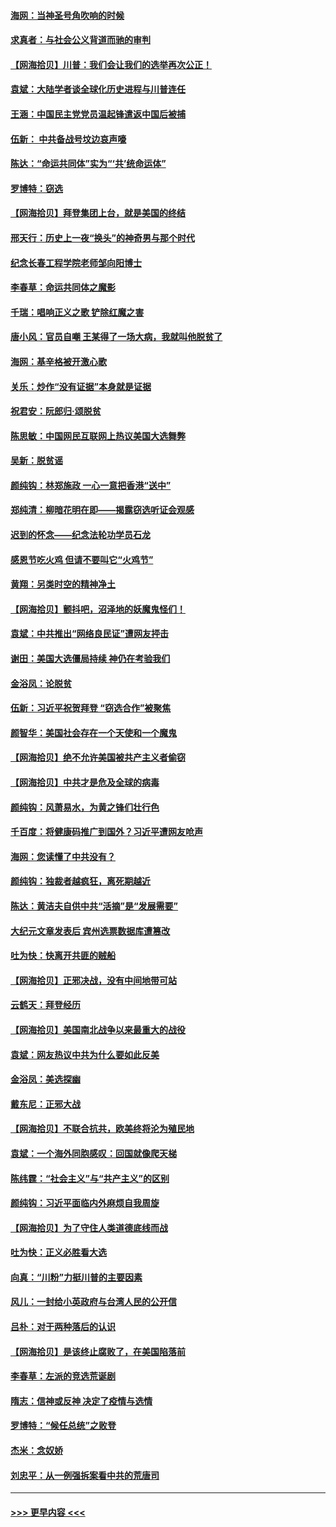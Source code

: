#### [海网：当神圣号角吹响的时候](../pages/nsc993/n12595891.md?t=12051202) 
#### [求真者：与社会公义背道而驰的审判](../pages/nsc993/n12595868.md?t=12051202) 
#### [【网海拾贝】川普：我们会让我们的选举再次公正！](../pages/nsc993/n12594930.md?t=12051202) 
#### [袁斌：大陆学者谈全球化历史进程与川普连任](../pages/nsc993/n12594690.md?t=12051202) 
#### [王涵：中国民主党党员温起锋遣返中国后被捕](../pages/nsc993/n12594540.md?t=12051202) 
#### [伍新： 中共备战号坟边哀声嚎](../pages/nsc993/n12593086.md?t=12051202) 
#### [陈达：“命运共同体”实为“‘共’统命运体”](../pages/nsc993/n12590865.md?t=12051202) 
#### [罗博特：窃选](../pages/nsc993/n12590619.md?t=12051202) 
#### [【网海拾贝】拜登集团上台，就是美国的终结](../pages/nsc993/n12589725.md?t=12051202) 
#### [邢天行：历史上一夜“换头”的神奇男与那个时代](../pages/nsc993/n12589424.md?t=12051202) 
#### [纪念长春工程学院老师邹向阳博士](../pages/nsc993/n12585390.md?t=12051202) 
#### [李春草：命运共同体之魔影](../pages/nsc993/n12585026.md?t=12051202) 
#### [千瑞：唱响正义之歌 铲除红魔之害](../pages/nsc993/n12585002.md?t=12051202) 
#### [唐小风：官员自嘲 王某得了一场大病，我就叫他脱贫了](../pages/nsc993/n12584981.md?t=12051202) 
#### [海网：基辛格被开激心歌](../pages/nsc993/n12584946.md?t=12051202) 
#### [关乐：炒作“没有证据”本身就是证据](../pages/nsc993/n12583146.md?t=12051202) 
#### [祝君安：阮郎归‧颂脱贫](../pages/nsc993/n12583119.md?t=12051202) 
#### [陈思敏：中国网民互联网上热议美国大选舞弊](../pages/nsc993/n12582845.md?t=12051202) 
#### [吴新：脱贫谣](../pages/nsc993/n12580839.md?t=12051202) 
#### [颜纯钩：林郑施政 一心一意把香港“送中”](../pages/nsc993/n12580805.md?t=12051202) 
#### [郑纯清：柳暗花明在即——揭露窃选听证会观感](../pages/nsc993/n12580795.md?t=12051202) 
#### [迟到的怀念——纪念法轮功学员石龙](../pages/nsc993/n12580245.md?t=12051202) 
#### [感恩节吃火鸡  但请不要叫它“火鸡节”](../pages/nsc993/n12580252.md?t=12051202) 
#### [黄翔：另类时空的精神净土](../pages/nsc993/n12578638.md?t=12051202) 
#### [【网海拾贝】颤抖吧，沼泽地的妖魔鬼怪们！](../pages/nsc993/n12578552.md?t=12051202) 
#### [袁斌：中共推出“网络良民证”遭网友抨击](../pages/nsc993/n12578511.md?t=12051202) 
#### [谢田：美国大选僵局持续 神仍在考验我们](../pages/nsc993/n12577432.md?t=12051202) 
#### [金浴凤：论脱贫](../pages/nsc993/n12576386.md?t=12051202) 
#### [伍新：习近平祝贺拜登 “窃选合作”被聚焦](../pages/nsc993/n12576358.md?t=12051202) 
#### [颜智华：美国社会存在一个天使和一个魔鬼](../pages/nsc993/n12574299.md?t=12051202) 
#### [【网海拾贝】绝不允许美国被共产主义者偷窃](../pages/nsc993/n12573396.md?t=12051202) 
#### [【网海拾贝】中共才是危及全球的病毒](../pages/nsc993/n12571204.md?t=12051202) 
#### [颜纯钩：风萧易水，为黄之锋们壮行色](../pages/nsc993/n12571487.md?t=12051202) 
#### [千百度：将健康码推广到国外？习近平遭网友呛声](../pages/nsc993/n12570808.md?t=12051202) 
#### [海网：您读懂了中共没有？](../pages/nsc993/n12570487.md?t=12051202) 
#### [颜纯钩：独裁者越疯狂，离死期越近](../pages/nsc993/n12569055.md?t=12051202) 
#### [陈达：黄洁夫自供中共“活摘”是“发展需要”](../pages/nsc993/n12568541.md?t=12051202) 
#### [大纪元文章发表后 宾州选票数据库遭篡改](../pages/nsc993/n12568105.md?t=12051202) 
#### [吐为快：快离开共匪的贼船](../pages/nsc993/n12568462.md?t=12051202) 
#### [【网海拾贝】正邪决战，没有中间地带可站](../pages/nsc993/n12568439.md?t=12051202) 
#### [云鹤天：拜登经历](../pages/nsc993/n12567294.md?t=12051202) 
#### [【网海拾贝】美国南北战争以来最重大的战役](../pages/nsc993/n12567247.md?t=12051202) 
#### [袁斌：网友热议中共为什么要如此反美](../pages/nsc993/n12567162.md?t=12051202) 
#### [金浴凤：美选探幽](../pages/nsc993/n12567147.md?t=12051202) 
#### [戴东尼：正邪大战](../pages/nsc993/n12567033.md?t=12051202) 
#### [【网海拾贝】不联合抗共，欧美终将沦为殖民地](../pages/nsc993/n12565068.md?t=12051202) 
#### [袁斌：一个海外同胞感叹：回国就像爬天梯](../pages/nsc993/n12564986.md?t=12051202) 
#### [陈纬霆：“社会主义”与“共产主义”的区别](../pages/nsc993/n12562417.md?t=12051202) 
#### [颜纯钩：习近平面临内外麻烦自我周旋](../pages/nsc993/n12563356.md?t=12051202) 
#### [【网海拾贝】为了守住人类道德底线而战](../pages/nsc993/n12562542.md?t=12051202) 
#### [吐为快：正义必胜看大选](../pages/nsc993/n12561967.md?t=12051202) 
#### [向真：“川粉”力挺川普的主要因素](../pages/nsc993/n12560774.md?t=12051202) 
#### [风儿：一封给小英政府与台湾人民的公开信](../pages/nsc993/n12560581.md?t=12051202) 
#### [吕朴：对于两种落后的认识](../pages/nsc993/n12560492.md?t=12051202) 
#### [【网海拾贝】是该终止腐败了，在美国陷落前](../pages/nsc993/n12559936.md?t=12051202) 
#### [李春草：左派的竞选荒诞剧](../pages/nsc993/n12558380.md?t=12051202) 
#### [隋志：信神或反神 决定了疫情与选情](../pages/nsc993/n12558255.md?t=12051202) 
#### [罗博特：“候任总统”之败登](../pages/nsc993/n12558189.md?t=12051202) 
#### [杰米：念奴娇](../pages/nsc993/n12558174.md?t=12051202) 
#### [刘忠平：从一例强拆案看中共的荒唐司](../pages/nsc993/n12558036.md?t=12051202) 

----
#### [ >>> 更早内容 <<< ](../indexes/nsc993-earlier.md)
